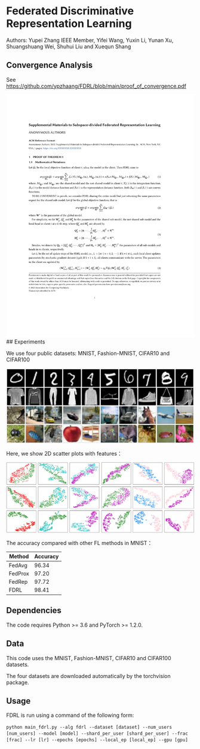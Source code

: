 # Federated Discriminative Representation Learning

Authors: Yupei Zhang IEEE Member, Yifei Wang, Yuxin Li, Yunan Xu, Shuangshuang Wei, Shuhui Liu and Xuequn Shang

## Convergence Analysis

See https://github.com/ypzhaang/FDRL/blob/main/proof_of_convergence.pdf

<img width="600px" src="https://github.com/ypzhaang/FDRL/blob/main/proof_of_convergence.pdf">
## Experiments

We use four public datasets: MNIST, Fashion-MNIST, CIFAR10 and CIFAR100

<img width="600px" src="https://github.com/ypzhaang/FDRL/blob/main/figure/dataset.jpg">

Here, we show 2D scatter plots with features：

<img width="600px" src="https://github.com/ypzhaang/FDRL/blob/main/figure/scatter.jpg">

The accuracy compared with other FL methods in MNIST：

|  Method   | Accuracy   |
|  ----  | ----  |
| FedAvg  | 96.34 |
| FedProx  | 97.20 |
| FedRep  | 97.72 |
| FDRL  | 98.41 |

## Dependencies

The code requires Python >= 3.6 and PyTorch >= 1.2.0. 

## Data

This code uses the MNIST, Fashion-MNIST, CIFAR10 and CIFAR100 datasets.

The four datasets are downloaded automatically by the torchvision package. 

## Usage

FDRL is run using a command of the following form:

`python main_fdrl.py --alg fdrl --dataset [dataset] --num_users [num_users] --model [model] --shard_per_user [shard_per_user] --frac [frac] --lr [lr] --epochs [epochs] --local_ep [local_ep] --gpu [gpu]`

